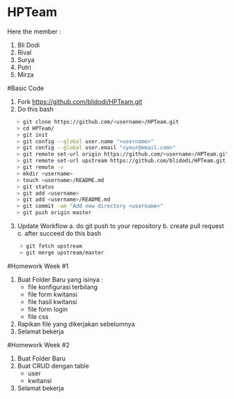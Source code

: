 # HPTeam

Here the member :

1. Bli Dodi
2. Rival
3. Surya
4. Putri
5. Mirza


#Basic Code

1. Fork https://github.com/blidodi/HPTeam.git
2. Do this bash

 ```bash
    > git clone https://github.com/<username>/HPTeam.git
	> cd HPTeam/
	> git init
	> git config --global user.name "<username>"
	> git config --global user.email "<your@email.com>"
    > git remote set-url origin https://github.com/<username>/HPTeam.git
    > git remote set-url upstream https://github.com/blidodi/HPTeam.git
    > git remote -v 
	> mkdir <username>
	> touch <username>/README.md
	> git status
	> git add <username>
	> git add <username>/README.md
	> git commit -am "Add new directory <username>"
	> git push origin master
 ```

 3. Update Workflow
    a. do git push to your repository
    b. create pull request
    c. after succeed do this bash

```bash
    > git fetch upstream
    > git merge upstream/master
 ```

#Homework Week #1

1. Buat Folder Baru yang isinya :
	- file konfigurasi terbilang
	- file form kwitansi
	- file hasil kwitansi
	- file form login
	- file css
2. Rapikan file yang dikerjakan sebelumnya
3. Selamat bekerja


#Homework Week #2

1. Buat Folder Baru
2. Buat CRUD dengan table
	- user
	- kwitansi
3. Selamat bekerja
